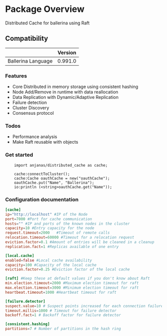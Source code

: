 # Package Overview
Distributed Cache for ballerina using Raft

## Compatibility

|                                 |       Version                  |
|  :---------------------------:  |  :---------------------------: |
|  Ballerina Language             |   0.991.0                      |

### Features

- Core Distributed in memory storage using consistent hashing
- Node Add/Remove in runtime with data reallocation
- Data Replication with Dynamic/Adaptive Replication
- Failure detection
- Cluster Discovery
- Consensus protocol


### Todos

- Performance analysis
- Make Raft reusable with objects

### Get started
```ballerina
    import anjanas/distributed_cache as cache;
    
    cache:connectToCluster();
    cache:Cache oauthCache = new("oauthCache");
    oauthCache.put("Name", "Ballerina");
    io:println (<string>oauthCache.get("Name"));
```

### Configuration documentation
```toml
[cache]
ip="http://localhost" #IP of the Node
port=7000 #Port for cache communication
hosts="" #IP and ports of the known nodes in the cluster
capacity=10 #Entry capacity for the node
request.timeout=2000   #Timeout of remote calls
relocation.timeout=60000 #Timeout for a relocation request
eviction.factor=0.1 #Amount of entries will be cleaned in a cleanup
replication.fact=1 #Replicas available of one entry

[local.cache]
enabled=false #Local cache availability
capacity=100 #Capacity of the local cache
eviction.factor=0.25 #Eviction factor of the local cache

[raft] #Keep these at default values if you don't know about Raft
min.election.timeout=2000 #Maximum election timeout for raft
max.election.timeout=3000 #Minimum election timeout for raft
heartbeat.timeout=1000 #Heartbeat timeout for raft

[failure.detector]
suspect.value=10 # Suspect points increased for each connection failure
timeout.millis=1000 # Timeout for failure detector
backoff.fact=1 # Backoff factor for failure detector

[consistent.hashing]
partitions=7 # Number of partitions in the hash ring
```

